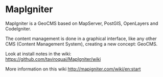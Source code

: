 MapIgniter
==========

MapIgniter is a GeoCMS based on MapServer, PostGIS, OpenLayers and CodeIgniter.

The content management is done in a graphical interface, like any other CMS (Content Management System), creating a new concept: GeoCMS.

Look at install notes in the wiki:
https://github.com/taviroquai/MapIgniter/wiki

More information on this wiki http://mapigniter.com/wiki/en:start